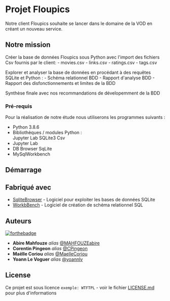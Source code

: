 # Projet Floupics

Notre client Floupics souhaite se lancer dans le domaine de la VOD en créant un nouveau service.

## Notre mission

Créer la base de données Floupics sous Python avec l'import des fichiers Csv fournis par le client:
    - movies.csv
    - links.csv
    - ratings.csv
    - tags.csv

Explorer et analyser la base de données en procédant à des requêtes SQLite et Python :
    - Schéma relationnel BDD
    - Rapport d'analyse BDD
    - Rapport des disfonctionnements et limites de la BDD

Synthèse finale avec nos recommandations de dévelopemment de la BDD

### Pré-requis

Pour la réalisation de notre étude nous utiliserons les programmes suivants :

- Python 3.8.6
- Bibliothèques / modules Python :    
        Jupyter Lab
        SQLite3
        Csv
- Jupyter Lab
- DB Browser SqLite
- MySqlWorkbench

## Démarrage


## Fabriqué avec

* [SqliteBrowser](https://sqlitebrowser.org/dl/) - Logiciel pour exploiter les bases de données SQLite
* [WorkbBench](https://dev.mysql.com/downloads/workbench/) - Logiciel de création de schéma relationnel SQL


## Auteurs
[![forthebadge](http://forthebadge.com/images/badges/built-with-love.svg)](http://forthebadge.com)

* **Abire Mahfouze** _alias_ [@MAHFOUZEabire](https://github.com/MAHFOUZEabire)
* **Corentin Pingeon** _alias_ [@CPingeon](https://github.com/CPingeon)
* **Maëlle Coriou** _alias_ [@MaelleCoriou](https://github.com/MaelleCoriou)
* **Yoann Le Voguer** _alias_ [@yoannlv](https://github.com/yoannlv)


## License

Ce projet est sous licence ``exemple: WTFTPL`` - voir le fichier [LICENSE.md](LICENSE.md) pour plus d'informations


